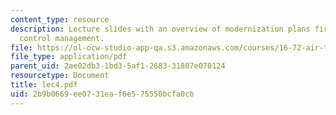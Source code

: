 ```yaml
---
content_type: resource
description: Lecture slides with an overview of modernization plans fir air traffic
  control management.
file: https://ol-ocw-studio-app-qa.s3.amazonaws.com/courses/16-72-air-traffic-control-fall-2006/2b9b0669ee0731eaf6e575550bcfa0cb_lec4.pdf
file_type: application/pdf
parent_uid: 2ae02db3-1bd3-5af1-2683-31807e070124
resourcetype: Document
title: lec4.pdf
uid: 2b9b0669-ee07-31ea-f6e5-75550bcfa0cb
---
```

